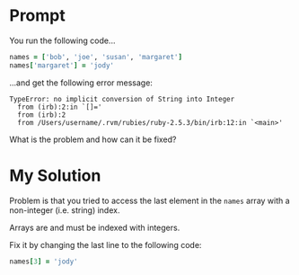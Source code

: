 # Prompt

You run the following code...

```ruby
names = ['bob', 'joe', 'susan', 'margaret']
names['margaret'] = 'jody'
```

...and get the following error message:

```
TypeError: no implicit conversion of String into Integer
  from (irb):2:in `[]='
  from (irb):2
  from /Users/username/.rvm/rubies/ruby-2.5.3/bin/irb:12:in `<main>'
```

What is the problem and how can it be fixed?

# My Solution

Problem is that you tried to access the last element in the `names` array with a non-integer (i.e. string) index.

Arrays are and must be indexed with integers.

Fix it by changing the last line to the following code:

```ruby
names[3] = 'jody'
```
